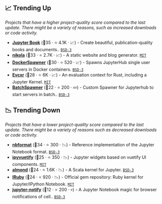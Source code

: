 ## 📈 Trending Up

_Projects that have a higher project-quality score compared to the last update. There might be a variety of reasons, such as increased downloads or code activity._

- <b><a href="https://github.com/jupyter-book/jupyter-book">Jupyter Book</a></b> (🥇35 ·  ⭐ 4.1K · 📈) - Create beautiful, publication-quality books and documents.. <code><a href="http://bit.ly/3aKzpTv">BSD-3</a></code>
- <b><a href="https://github.com/getnikola/nikola">nikola</a></b> (🥈33 ·  ⭐ 2.7K · 📈) - A static website and blog generator. <code><a href="http://bit.ly/34MBwT8">MIT</a></code>
- <b><a href="https://github.com/jupyterhub/dockerspawner">DockerSpawner</a></b> (🥇30 ·  ⭐ 520 · 📈) - Spawns JupyterHub single user servers in Docker containers. <code><a href="http://bit.ly/3aKzpTv">BSD-3</a></code>
- <b><a href="https://github.com/evcxr/evcxr">Evcxr</a></b> (🥇28 ·  ⭐ 6K · 📈) - An evaluation context for Rust, including a Jupyter Kernel. <code><a href="http://bit.ly/34MBwT8">MIT</a></code>
- <b><a href="https://github.com/jupyterhub/batchspawner">BatchSpawner</a></b> (🥈22 ·  ⭐ 200 · 💤) - Custom Spawner for Jupyterhub to start servers in batch.. <code><a href="http://bit.ly/3aKzpTv">BSD-3</a></code>

## 📉 Trending Down

_Projects that have a lower project-quality score compared to the last update. There might be a variety of reasons such as decreased downloads or code activity._

- <b><a href="https://github.com/jupyter/nbformat">nbformat</a></b> (🥇34 ·  ⭐ 300 · 📉) - Reference implementation of the Jupyter Notebook format. <code><a href="http://bit.ly/3aKzpTv">BSD-3</a></code>
- <b><a href="https://github.com/widgetti/ipyvuetify">ipyvuetify</a></b> (🥈25 ·  ⭐ 350 · 📉) - Jupyter widgets based on vuetify UI components. <code><a href="http://bit.ly/34MBwT8">MIT</a></code>
- <b><a href="https://github.com/almond-sh/almond">almond</a></b> (🥈24 ·  ⭐ 1.6K · 📉) - A Scala kernel for Jupyter. <code><a href="http://bit.ly/3aKzpTv">BSD-3</a></code>
- <b><a href="https://github.com/SciRuby/iruby">IRuby</a></b> (🥈24 ·  ⭐ 920 · 📉) - Official gem repository: Ruby kernel for Jupyter/IPython Notebook. <code><a href="http://bit.ly/34MBwT8">MIT</a></code>
- <b><a href="https://github.com/ShopRunner/jupyter-notify">jupyter-notify</a></b> (🥉12 ·  ⭐ 200 · 💀) - A Jupyter Notebook magic for browser notifications of cell.. <code><a href="http://bit.ly/3aKzpTv">BSD-3</a></code>

